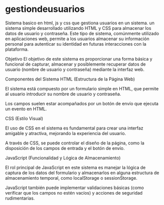 # gestiondeusuarios
Sistema basico en html, js y css que gestiona usuarios en un sistema.
 un sistema simple desarrollado utilizando HTML y CSS para almacenar los datos de usuario y contraseña. Este tipo de sistema, comúnmente utilizado en aplicaciones web, permite a los usuarios almacenar su información personal para autenticar su identidad en futuras interacciones con la plataforma.

Objetivo
El objetivo de este sistema es proporcionar una forma básica y funcional de capturar, almacenar y posiblemente recuperar datos de usuario (nombre de usuario y contraseña) mediante la interfaz web.

Componentes del Sistema
HTML (Estructura de la Página Web)

El sistema está compuesto por un formulario simple en HTML, que permite al usuario introducir su nombre de usuario y contraseña.

Los campos suelen estar acompañados por un botón de envío que ejecuta un evento en HTML.

CSS (Estilo Visual)

El uso de CSS en el sistema es fundamental para crear una interfaz amigable y atractiva, mejorando la experiencia del usuario.

A través de CSS, se puede controlar el diseño de la página, como la disposición de los campos de entrada y el botón de envío.

JavaScript (Funcionalidad y Lógica de Almacenamiento)

El rol principal de JavaScript en este sistema es manejar la lógica de captura de los datos del formulario y almacenarlos en alguna estructura de almacenamiento temporal, como localStorage o sessionStorage.

JavaScript también puede implementar validaciones básicas (como verificar que los campos no estén vacíos) y acciones de seguridad rudimentarias.
